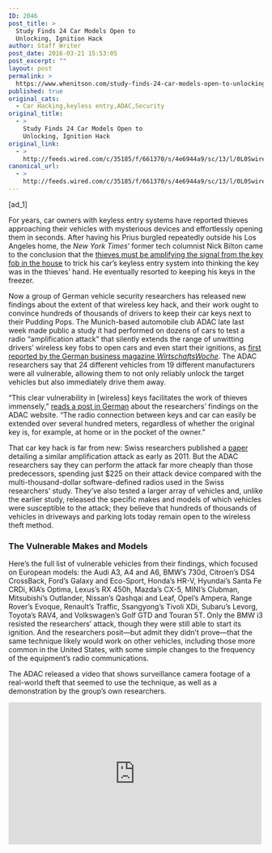 ```yaml
---
ID: 2046
post_title: >
  Study Finds 24 Car Models Open to
  Unlocking, Ignition Hack
author: Staff Writer
post_date: 2016-03-21 15:53:05
post_excerpt: ""
layout: post
permalink: >
  https://www.whenitson.com/study-finds-24-car-models-open-to-unlocking-ignition-hack/
published: true
original_cats:
  - Car Hacking,keyless entry,ADAC,Security
original_title:
  - >
    Study Finds 24 Car Models Open to
    Unlocking, Ignition Hack
original_link:
  - >
    http://feeds.wired.com/c/35185/f/661370/s/4e6944a9/sc/13/l/0L0Swired0N0C20A160C0A30Cstudy0Efinds0E240Ecar0Emodels0Eopen0Eunlocking0Eignition0Ehack0C/story01.htm
canonical_url:
  - >
    http://feeds.wired.com/c/35185/f/661370/s/4e6944a9/sc/13/l/0L0Swired0N0C20A160C0A30Cstudy0Efinds0E240Ecar0Emodels0Eopen0Eunlocking0Eignition0Ehack0C/story01.htm
---
```

 [ad_1]
<br><div id=""><p>For years, car owners with keyless entry systems have reported thieves approaching their vehicles with mysterious devices and effortlessly opening them in seconds. After having his Prius burgled repeatedly outside his Los Angeles home, the <em>New York Times</em>‘ former tech columnist Nick Bilton came to the conclusion that the <a href="http://www.nytimes.com/2015/04/16/style/keeping-your-car-safe-from-electronic-thieves.html">thieves must be amplifying the signal from the key fob in the house</a> to trick his car’s keyless entry system into thinking the key was in the thieves’ hand. He eventually resorted to keeping his keys in the freezer.</p>
<p>Now a group of German vehicle security researchers has released new findings about the extent of that wireless key hack, and their work ought to convince hundreds of thousands of drivers to keep their car keys next to their Pudding Pops. The Munich-based automobile club ADAC late last week made public a study it had performed on dozens of cars to test a radio “amplification attack” that silently extends the range of unwitting drivers’ wireless key fobs to open cars and even start their ignitions, as <a href="http://www.wiwo.de/technologie/auto/keyless-go-systeme-mit-funkschluesseln-haben-autoknacker-leichtes-spiel/13337808.html">first reported by the German business magazine <em>WirtschaftsWoche</em></a>. The ADAC researchers say that 24 different vehicles from 19 different manufacturers were all vulnerable, allowing them to not only reliably unlock the target vehicles but also immediately drive them away.</p>
<p>“This clear vulnerability in [wireless] keys facilitates the work of thieves immensely,” <a href="https://www.adac.de/infotestrat/adac-im-einsatz/motorwelt/test_keyless.aspx">reads a post in German</a> about the researchers’ findings on the ADAC website. “The radio connection between keys and car can easily be extended over several hundred meters, regardless of whether the original key is, for example, at home or in the pocket of the owner.”</p>
<p>That car key hack is far from new: Swiss researchers published a <a href="http://www.syssec.ethz.ch/content/dam/ethz/special-interest/infk/inst-infsec/system-security-group-dam/research/spot/332.pdf">paper</a> detailing a similar amplification attack as early as 2011. But the ADAC researchers say they can perform the attack far more cheaply than those predecessors, spending just $225 on their attack device compared with the multi-thousand-dollar software-defined radios used in the Swiss researchers’ study. They’ve also tested a larger array of vehicles and, unlike the earlier study, released the specific makes and models of which vehicles were susceptible to the attack; they believe that hundreds of thousands of vehicles in driveways and parking lots today remain open to the wireless theft method.</p>
<h3>The Vulnerable Makes and Models</h3>
<p>Here’s the full list of vulnerable vehicles from their findings, which focused on European models: the Audi A3, A4 and A6, BMW’s 730d, Citroen’s DS4 CrossBack, Ford’s Galaxy and Eco-Sport, Honda’s HR-V, Hyundai’s Santa Fe CRDi, KIA’s Optima, Lexus’s RX 450h, Mazda’s CX-5, MINI’s Clubman, Mitsubishi’s Outlander, Nissan’s Qashqai and Leaf, Opel’s Ampera, Range Rover’s Evoque, Renault’s Traffic, Ssangyong’s Tivoli XDi, Subaru’s Levorg, Toyota’s RAV4, and Volkswagen’s Golf GTD and Touran 5T. Only the BMW i3 resisted the researchers’ attack, though they were still able to start its ignition. And the researchers posit—but admit they didn’t prove—that the same technique likely would work on other vehicles, including those more common in the United States, with some simple changes to the frequency of the equipment’s radio communications.</p>
<p>The ADAC released a video that shows surveillance camera footage of a real-world theft that seemed to use the technique, as well as a demonstration by the group’s own researchers.</p>
<p><iframe width="500" height="281" src="https://www.youtube.com/embed/xHCUpLBGIKQ?feature=oembed" frameborder="0" allowfullscreen=""/></p>
<h3>How the Hack Works</h3>
<p>The ADAC researchers pulled off the attack by building a pair of radio devices; one is meant to be held a few feet from the victim’s car, while the other is placed near the victim’s key fob. The first radio impersonates the car’s key and pings the car’s wireless entry system, triggering a signal from the vehicle that seeks a radio response from the key. Then that signal is relayed between the attackers’ two radios as far as 300 feet, eliciting the correct response from the key, which is then transmitted back to the car to complete the “handshake.” The full attack uses only a few cheap chips, batteries, a radio transmitter, and an antenna, the ADAC researchers say, though they hesitated to reveal the full technical setup for fear of enabling thieves to more easily replicate their work. “We do not want to publish an exact wiring diagram, for this would enable even young [students] to copy the devices,” says ADAC researcher Arnulf Thiemel. As it is, he says, the devices are simple enough that “every second semester electronic student should be able to build such devices without any further technical instruction.”</p>
<p><img src="http://www.whenitson.com/wp-content/uploads/2016/03/Study-Finds-24-Car-Models-Open-to-Unlocking-Ignition-Hack.jpg" alt="ADAC-Keyless-Diebstahl-Prinzipdarstellung-Foto-ADAC-Thiemel-Montage-ADAC-Pitschi.jpg" width="582" height="328" class="alignnone size-default-top-art wp-image-1990986"/></p>
<h3>The Wireless Key Problem</h3>
<p>Most remarkable, perhaps, is that five years after the Swiss researchers’ paper on the amplification attacks, so many models of car still remain vulnerable to the technique. When WIRED contacted the Alliance of Auto Manufacturers, an industry group whose members include both European and American carmakers, a spokesperson said that the group was looking into the ADAC research but declined to comment for now. The VDA, a German automakers’ group, downplayed the ADAC’s findings in response to an inquiry from <em>WirtschaftsWoche</em>, pointing to decreasing numbers of car thefts in Germany and writing that “action taken by the automobile manufacturers to improve the protection against theft were and are very effective.”</p>
<p>None of that is particularly comforting to the many millions of drivers with wireless key fobs. In fact, vulnerabilities in these systems seem to be piling up faster than they’re being fixed. Last year researchers revealed that they’d <a href="http://www.bloomberg.com/news/articles/2015-08-14/vw-has-spent-two-years-trying-to-hide-a-big-security-flaw">cracked the encryption used by the chipmaker Megamos</a> in several different makes of luxury car owned by Volkswagen. And at the Defcon security conference, hacker Samy Kamkar <a href="http://www.wired.com/2015/08/hackers-tiny-device-unlocks-cars-opens-garages/">unveiled a tiny device he calls “RollJam,”</a> which can be planted on a car to intercept and replay the “rolling codes” vehicle locking system manufacturers developed to stay ahead of earlier replay attacks.</p>
<p>The ADAC researchers warn that there’s no easy fix for the attack they’ve demonstrated. Yes, car owners can use Bilton’s solution and store their keys in a freezer or other “faraday cage” designed to block the transmission of unwanted radio signals. But ADAC researcher Thiemel warns that it’s difficult to know just how much metal shielding is necessary to block all forms of the amplification attacks. Far better, he says, would be for manufacturers to build defenses into their wireless key fobs, such as timing constraints that could catch the long-range attacks. “It is the duty of the manufacturer to fix the problem,” Thiemel says. “Keyless locking systems have to provide equal security [to] normal keys.” Until then, plenty of cautious car owners will no doubt be keeping their own key fobs well chilled.</p>

			<a class="visually-hidden skip-to-text-link focusable bg-white" href="#start-of-content">Go Back to Top. Skip To: Start of Article.</a>

			
</div>
<br>[ad_2]
<br><a href="http://feeds.wired.com/c/35185/f/661370/s/4e6944a9/sc/13/l/0L0Swired0N0C20A160C0A30Cstudy0Efinds0E240Ecar0Emodels0Eopen0Eunlocking0Eignition0Ehack0C/story01.htm">Source </a>